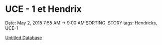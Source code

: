 # UCE - 1 et Hendrix

Date: May 2, 2015 7:55 AM → 9:00 AM
SORTING: STORY
tags: Hendricks, UCE-1

[Untitled Database](UCE%20-%201%20et%20Hendrix%20669f557403bb4009a1178de5d32c8862/Untitled%20Database%200e9eb97e779740a184e0e98d39a46226.csv)